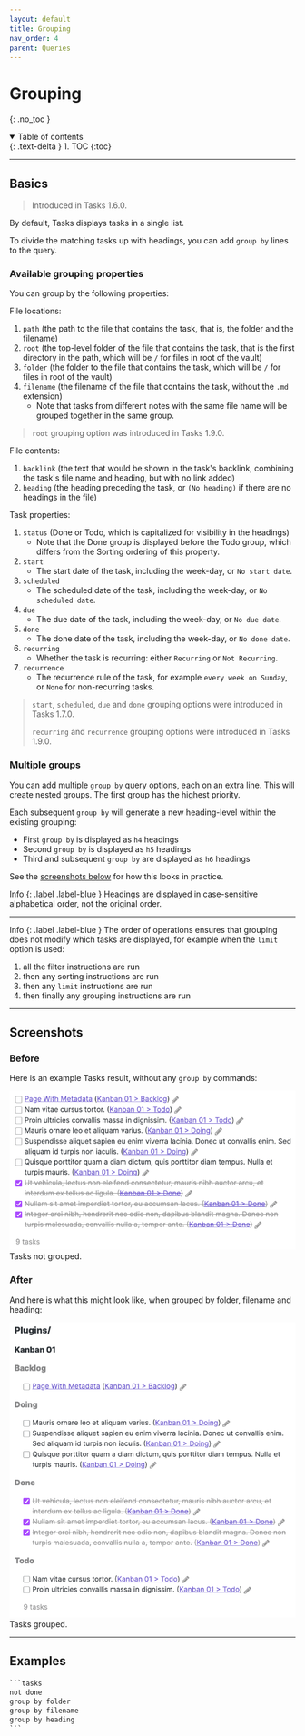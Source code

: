 ```yaml
---
layout: default
title: Grouping
nav_order: 4
parent: Queries
---
```


# Grouping

{: .no_toc }

<details open markdown="block">
  <summary>
    Table of contents
  </summary>
  {: .text-delta }
1. TOC
{:toc}
</details>

---

## Basics

> Introduced in Tasks 1.6.0.

By default, Tasks displays tasks in a single list.

To divide the matching tasks up with headings, you can add `group by` lines to the query.

### Available grouping properties

You can group by the following properties:

File locations:

1. `path` (the path to the file that contains the task, that is, the folder and the filename)
1. `root` (the top-level folder of the file that contains the task, that is the first directory in the path, which will be `/` for files in root of the vault)
1. `folder` (the folder to the file that contains the task, which will be `/` for files in root of the vault)
1. `filename` (the filename of the file that contains the task, without the `.md` extension)
    * Note that tasks from different notes with the same file name will be grouped together in the same group.

> `root` grouping option was introduced in Tasks 1.9.0.

File contents:

1. `backlink` (the text that would be shown in the task's backlink, combining the task's file name and heading, but with no link added)
1. `heading` (the heading preceding the task, or `(No heading)` if there are no headings in the file)

Task properties:

1. `status` (Done or Todo, which is capitalized for visibility in the headings)
    * Note that the Done group is displayed before the Todo group,
      which differs from the Sorting ordering of this property.
1. `start`
   * The start date of the task, including the week-day, or `No start date`.
1. `scheduled`
    * The scheduled date of the task, including the week-day, or `No scheduled date`.
1. `due`
    * The due date of the task, including the week-day, or `No due date`.
1. `done`
    * The done date of the task, including the week-day, or `No done date`.
1. `recurring`
    * Whether the task is recurring: either `Recurring` or `Not Recurring`.
1. `recurrence`
    * The recurrence rule of the task, for example `every week on Sunday`, or `None` for non-recurring tasks.

> `start`, `scheduled`, `due` and `done` grouping options were introduced in Tasks 1.7.0.
>
> `recurring` and `recurrence` grouping options were introduced in Tasks 1.9.0.

### Multiple groups

You can add multiple `group by` query options, each on an extra line.
This will create nested groups.
The first group has the highest priority.

Each subsequent `group by` will generate a new heading-level within the existing grouping:

* First `group by` is displayed as `h4` headings
* Second `group by` is displayed as `h5` headings
* Third and subsequent `group by` are displayed as `h6` headings

See the [screenshots below](#screenshots) for how this looks in practice.

<div class="code-example" markdown="1">
Info
{: .label .label-blue }
Headings are displayed in case-sensitive alphabetical order, not the original order.

---

Info
{: .label .label-blue }
The order of operations ensures that grouping does not modify which tasks are displayed, for example when the `limit` option is used:

1. all the filter instructions are run
1. then any sorting instructions are run
1. then any `limit` instructions are run
1. then finally any grouping instructions are run

</div>

---

## Screenshots

### Before

Here is an example Tasks result, without any `group by` commands:

![Tasks Ungrouped](https://github.com/obsidian-tasks-group/obsidian-tasks/raw/gh-pages/resources/screenshots/tasks_ungrouped.png)
Tasks not grouped.

### After

And here is what this might look like, when grouped by folder, filename and heading:

![Tasks Grouped](https://github.com/obsidian-tasks-group/obsidian-tasks/raw/gh-pages/resources/screenshots/tasks_grouped.png)
Tasks grouped.

---

## Examples

    ```tasks
    not done
    group by folder
    group by filename
    group by heading
    ```
